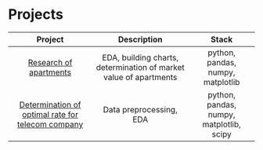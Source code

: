 # Projects
|Project|Description|Stack|
|:------:|:---:|:-----------:|
|[Research of apartments](yandex.project2.ipynb)|EDA, building charts, determination of market value of apartments|python, pandas, numpy, matplotlib|
|[Determination of optimal rate for telecom company](yandex.project3.ipynb)|Data preprocessing, EDA|python, pandas, numpy, matplotlib, scipy|

